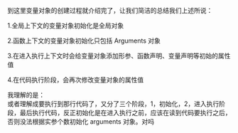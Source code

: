 到这里变量对象的创建过程就介绍完了，让我们简洁的总结我们上述所说：

1.全局上下文的变量对象初始化是全局对象

2.函数上下文的变量对象初始化只包括 Arguments 对象

3.在进入执行上下文时会给变量对象添加形参、函数声明、变量声明等初始的属性值

4.在代码执行阶段，会再次修改变量对象的属性值

我理解的是：  
或者理解成要执行到那行代码了，又分了三个阶段，1，初始化，2，进入执行阶段，最后执行代码，反正初始化是在进入执行之前，应该在读到代码要执行之后，否则没法根据实参个数初始化 arguments 对象。对吗
